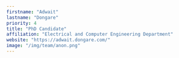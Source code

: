 ```yaml
---
firstname: "Adwait"
lastname: "Dongare"
priority: 4 
title: "PhD Candidate"
affiliation: "Electrical and Computer Engineering Department"
website: "https://adwait.dongare.com/"
image: "/img/team/anon.png"
---
```

